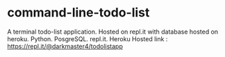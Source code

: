 # command-line-todo-list
A terminal todo-list application. Hosted on repl.it with database hosted on heroku. Python. PosgreSQL. repl.it. Heroku
Hosted link : https://repl.it/@darkmaster4/todolistapp
